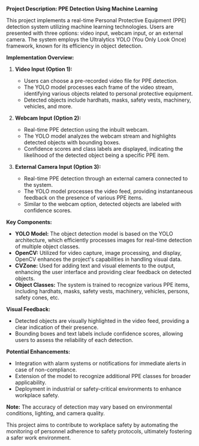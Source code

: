 **Project Description: PPE Detection Using Machine Learning**

This project implements a real-time Personal Protective Equipment (PPE) detection system utilizing machine learning technologies. Users are presented with three options: video input, webcam input, or an external camera. The system employs the Ultralytics YOLO (You Only Look Once) framework, known for its efficiency in object detection.

**Implementation Overview:**

1. **Video Input (Option 1):**
   - Users can choose a pre-recorded video file for PPE detection.
   - The YOLO model processes each frame of the video stream, identifying various objects related to personal protective equipment.
   - Detected objects include hardhats, masks, safety vests, machinery, vehicles, and more.

2. **Webcam Input (Option 2):**
   - Real-time PPE detection using the inbuilt webcam.
   - The YOLO model analyzes the webcam stream and highlights detected objects with bounding boxes.
   - Confidence scores and class labels are displayed, indicating the likelihood of the detected object being a specific PPE item.

3. **External Camera Input (Option 3):**
   - Real-time PPE detection through an external camera connected to the system.
   - The YOLO model processes the video feed, providing instantaneous feedback on the presence of various PPE items.
   - Similar to the webcam option, detected objects are labeled with confidence scores.

**Key Components:**
- **YOLO Model:** The object detection model is based on the YOLO architecture, which efficiently processes images for real-time detection of multiple object classes.
- **OpenCV:** Utilized for video capture, image processing, and display, OpenCV enhances the project's capabilities in handling visual data.
- **CVZone:** Used for adding text and visual elements to the output, enhancing the user interface and providing clear feedback on detected objects.
- **Object Classes:** The system is trained to recognize various PPE items, including hardhats, masks, safety vests, machinery, vehicles, persons, safety cones, etc.

**Visual Feedback:**
- Detected objects are visually highlighted in the video feed, providing a clear indication of their presence.
- Bounding boxes and text labels include confidence scores, allowing users to assess the reliability of each detection.

**Potential Enhancements:**
- Integration with alarm systems or notifications for immediate alerts in case of non-compliance.
- Extension of the model to recognize additional PPE classes for broader applicability.
- Deployment in industrial or safety-critical environments to enhance workplace safety.

**Note:** The accuracy of detection may vary based on environmental conditions, lighting, and camera quality.

This project aims to contribute to workplace safety by automating the monitoring of personnel adherence to safety protocols, ultimately fostering a safer work environment.
